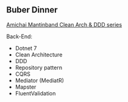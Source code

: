 Buber Dinner
---
[Amichai Mantinband Clean Arch & DDD series](https://www.youtube.com/@amantinband)

Back-End:
* Dotnet 7
* Clean Architecture
* DDD
* Repository pattern
* CQRS
* Mediator (MediatR)
* Mapster
* FluentValidation
